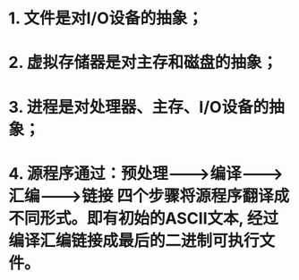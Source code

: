 # 1. 文件是对I/O设备的抽象；

# 2. 虚拟存储器是对主存和磁盘的抽象；

# 3. 进程是对处理器、主存、I/O设备的抽象；

# 4. 源程序通过：预处理--->编译--->汇编--->链接 四个步骤将源程序翻译成不同形式。即有初始的ASCII文本, 经过编译汇编链接成最后的二进制可执行文件。